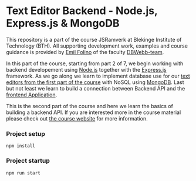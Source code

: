# Text Editor Backend - Node.js, Express.js & MongoDB

This repository is a part of the course JSRamverk at Blekinge Institute of Technology (BTH).
All supporting development work, examples and course guidance is provided by [Emil Folino](https://github.com/emilfolino?utf8=%E2%9C%93&tab=repositories&q=me-&type=&language=) of the faculty [DBWebb-team](https://dbwebb.se/).  

In this part of the course, starting from part 2 of 7, we begin working with backend developement using [Node.js](https://nodejs.org/en/docs/) together with the [Express.js]() framework. 
As we go along we learn to implement database use for our [text editors from the first part of the course](https://github.com/DMoest/editor-frontend-vue) with NoSQL using [MongoDB](https://www.mongodb.com/). 
Last but not least we learn to build a connection between Backend API and the [frontend Application](https://github.com/DMoest/editor-frontend-vue). 

This is the second part of the course and here we learn the basics of building a backend API.
If you are interested more in the course material please check out [the course website](https://jsramverk.se/backend) for more information.



### Project setup
```
npm install
```

### Project startup
```
npm run start
```
